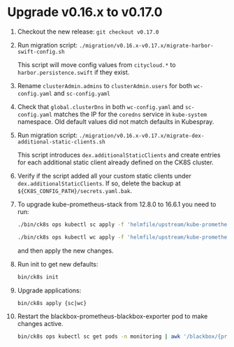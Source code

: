 # Upgrade v0.16.x to v0.17.0

1. Checkout the new release: `git checkout v0.17.0`

1. Run migration script: `./migration/v0.16.x-v0.17.x/migrate-harbor-swift-config.sh`

   This script will move config values from `citycloud.*` to `harbor.persistence.swift` if they exist.

1. Rename `clusterAdmin.admins` to `clusterAdmin.users` for both `wc-config.yaml` and `sc-config.yaml`

1. Check that `global.clusterDns` in both `wc-config.yaml` and `sc-config.yaml` matches the IP for the `coredns` service in `kube-system` namespace.
   Old default values did not match defaults in Kubespray.

1. Run migration script: `./migration/v0.16.x-v0.17.x/migrate-dex-additional-static-clients.sh`

   This script introduces `dex.additionalStaticClients` and create entries for each additional static client already defined on the CK8S cluster.

1. Verify if the script added all your custom static clients under `dex.additionalStaticClients`. If so, delete the backup at `${CK8S_CONFIG_PATH}/secrets.yaml.bak`.

1. To upgrade kube-prometheus-stack from 12.8.0 to 16.6.1 you need to run:

   ```bash
   ./bin/ck8s ops kubectl sc apply -f 'helmfile/upstream/kube-prometheus-stack/crds'
   ```
   ```bash
   ./bin/ck8s ops kubectl wc apply -f 'helmfile/upstream/kube-prometheus-stack/crds'
   ```

   and then apply the new changes.

1. Run init to get new defaults:

    ```bash
    bin/ck8s init
    ```

1. Upgrade applications:

    ```bash
    bin/ck8s apply {sc|wc}
    ```

1. Restart the blackbox-prometheus-blackbox-exporter pod to make changes active.

   ```bash
   bin/ck8s ops kubectl sc get pods -n monitoring | awk '/blackbox/{print $1}'| xargs  ./bin/ck8s ops kubectl sc delete -n monitoring pod
   ```
